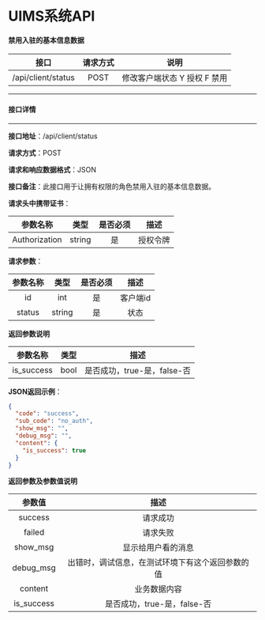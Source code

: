 # UIMS系统API

#### 禁用入驻的基本信息数据

| 接口 | 请求方式 | 说明 |
| :---: | :---: | :---: |
| /api/client/status | POST  | 修改客户端状态 Y 授权  F 禁用 |

***

#### 接口详情

------

**接口地址**：/api/client/status

**请求方式**：POST

**请求和响应数据格式**：JSON

**接口备注**：此接口用于让拥有权限的角色禁用入驻的基本信息数据。

**请求头中携带证书**：

| 参数名称 | 类型 | 是否必须 |  描述  |
| :---: | :---: | :---: | :---: |
| Authorization | string |  是   | 授权令牌 |

**请求参数**：

| 参数名称 | 类型 | 是否必须 | 描述 |
| :---: | :---: | :---: | :---: |
| id | int | 是 | 客户端id |
| status | string | 是 |状态 |

**返回参数说明**

| 参数名称 | 类型 | 描述 |
| :---: | :---: | :---: |
| is_success | bool | 是否成功，true-是，false-否 |

**JSON返回示例**：

```json
{
  "code": "success",
  "sub_code": "no_auth",
  "show_msg": "",
  "debug_msg": "",
  "content": {
    "is_success": true
  }
}
```

**返回参数及参数值说明**

| 参数值 | 描述 |
| :---: | :---: |
| success | 请求成功 |
| failed | 请求失败 |
| show_msg | 显示给用户看的消息 |
| debug_msg | 出错时，调试信息，在测试环境下有这个返回参数的值 |
| content | 业务数据内容 |
| is_success | 是否成功，true-是，false-否 |
